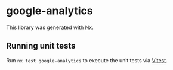 # google-analytics

This library was generated with [Nx](https://nx.dev).

## Running unit tests

Run `nx test google-analytics` to execute the unit tests via [Vitest](https://vitest.dev/).
